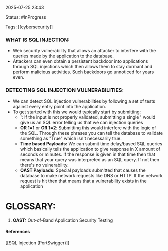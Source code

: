 
2025-07-25 23:43

Status: #InProgress 

Tags: [[cybersecurity]]

### WHAT IS SQL INJECTION:

- Web security vulnerability that allows an attacker to interfere with the queries made by the application to the database.
- Attackers can even obtain a persistent backdoor into applications through SQL injections which then allows them to stay dormant and perform malicious activities. Such backdoors go unnoticed for years even.

### DETECTING SQL INJECTION VULNERABILITIES:

- We can detect SQL injection vulnerabilities by following a set of tests against every entry point into the application.
- To get started with this we would typically start by submitting:
	- **'**: If the input is not properly validated, submitting a single **'** would give us an SQL error telling us that we can injection queries
	- **OR 1=1** or **OR 1=2**: Submitting this would interfere with the logic of the SQL. Through these phrases you can tell the database to validate something as "True" which isn't necessarily true.
	- **Time based Payloads:** We can submit time delay/based SQL queries which basically tells the application to give response in X amount of seconds or minutes. If the response is given in that time then that means that your query was interpreted as an SQL query. If not then there's no vulnerability.
	- **OAST Payloads:** Special payloads submitted that causes the database to make network requests like DNS or HTTP. If the network request is hit then that means that a vulnerability exists in the application


# GLOSSARY:
1. **OAST:** Out-of-Band Application Security Testing



#### References
[[SQL Injection (PortSwigger)]]